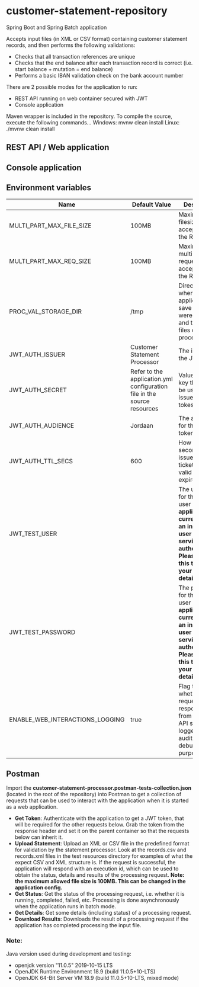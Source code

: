 # customer-statement-repository

Spring Boot and Spring Batch application

Accepts input files (in XML or CSV format) containing customer statement records, and then performs the following validations:
  - Checks that all transaction references are unique
  - Checks that the end balance after each transaction record is correct (i.e. start balance + mutation = end balance)
  - Performs a basic IBAN validation check on the bank account number

There are 2 possible modes for the application to run:
  - REST API running on web container secured with JWT
  - Console application

Maven wrapper is included in the repository. To compile the source, execute the following commands...
Windows: mvnw clean install
Linux: ./mvnw clean install

## REST API / Web application



## Console application

## Environment variables
Name | Default Value | Description
--- | --- | ---
MULTI_PART_MAX_FILE_SIZE | 100MB | Maximum filesize accepted by the REST API.
MULTI_PART_MAX_REQ_SIZE | 100MB | Maximum multi-part request accepted by the REST API.
PROC_VAL_STORAGE_DIR | /tmp | Directory where the application will save files that were uploaded, and the output files of processing.
JWT_AUTH_ISSUER | Customer Statement Processor | The issuer of the JWT token.
JWT_AUTH_SECRET | Refer to the application.yml configuration file in the source resources | Value of the key that must be used to sign issued JWT tokes.
JWT_AUTH_AUDIENCE | Jordaan | The audience for the JWT token.
JWT_AUTH_TTL_SECS | 600 | How long (in seconds) an issued JWT ticket will be valid before it expires.
JWT_TEST_USER |  | The username for the test user ***The application currently uses an in-memory user details service for authentication. Please change this to user your own user details service**
JWT_TEST_PASSWORD | | The password for the test user ***The application currently uses an in-memory user details service for authentication. Please change this to user your own user details service**
ENABLE_WEB_INTERACTIONS_LOGGING | true | Flag to indicate whether requests to and responses from the REST API should be logged (for auditing or debugging purposes).

## Postman 

Import the **customer-statement-processor.postman-tests-collection.json** (located in the root of the repository) into Postman to get a collection of  requests that can be used to interact with the application when it is started as a web application.
  - **Get Token**: Authenticate with the application to get a JWT token, that will be required for the other requests below. Grab the token from the response header and set it on the parent container so that the requests below can inherit it.
  - **Upload Statement**: Upload an XML or CSV file in the predefined format for validation by the statement processor. Look at the records.csv and records.xml files in the test resources directory for examples of what the expect CSV and XML structure is. If the request is successful, the application will respond with an execution id, which can be used to obtain the status, details and results of the processing request. **Note: the maximum allowed file size is 100MB. This can be changed in the application config.**
  - **Get Status**: Get the status of the processing request, i.e. whether it is running, completed, failed, etc. Processing is done asynchronously when the application runs in batch mode. 
  - **Get Details**: Get some details (including status) of a processing request.
  - **Download Results**: Downloads the result of a processing request if the application has completed processing the input file.

### Note:
Java version used during development and testing: 
  - openjdk version "11.0.5" 2019-10-15 LTS
  - OpenJDK Runtime Environment 18.9 (build 11.0.5+10-LTS)
  - OpenJDK 64-Bit Server VM 18.9 (build 11.0.5+10-LTS, mixed mode)
